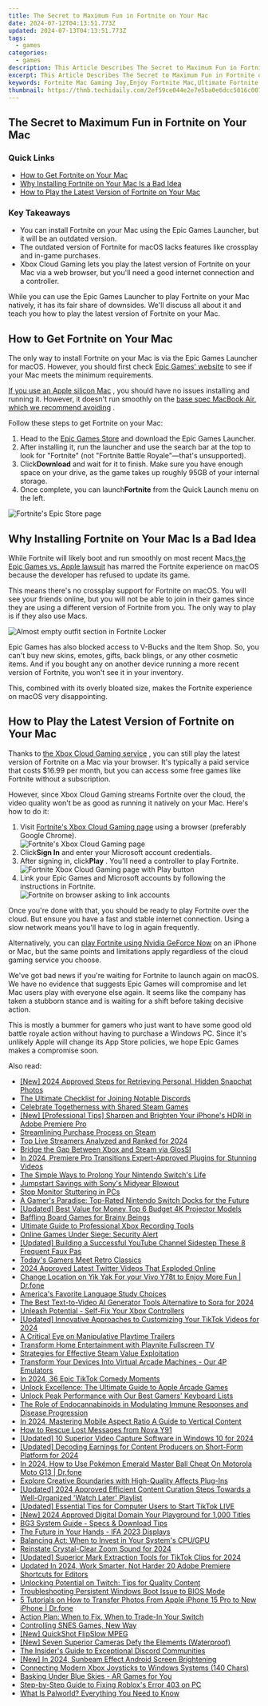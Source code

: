 ```yaml
---
title: The Secret to Maximum Fun in Fortnite on Your Mac
date: 2024-07-12T04:13:51.773Z
updated: 2024-07-13T04:13:51.773Z
tags:
  - games
categories:
  - games
description: This Article Describes The Secret to Maximum Fun in Fortnite on Your Mac
excerpt: This Article Describes The Secret to Maximum Fun in Fortnite on Your Mac
keywords: Fortnite Mac Gaming Joy,Enjoy Fortnite Mac,Ultimate Fortnite Fun,Fortnite Max Happiness,Mac Fortnite Adventure,Fun in Fortnite Mac,Optimal Fun Fortnite Mac
thumbnail: https://thmb.techidaily.com/2ef59ce044e2e7e5ba0e6dcc5016c001910532c3893cef165601b78313e08b44.jpg
---
```


## The Secret to Maximum Fun in Fortnite on Your Mac

### Quick Links

* [How to Get Fortnite on Your Mac](#how-to-get-fortnite-on-your-mac)
* [Why Installing Fortnite on Your Mac Is a Bad Idea](#why-installing-fortnite-on-your-mac-is-a-bad-idea)
* [How to Play the Latest Version of Fortnite on Your Mac](#how-to-play-the-latest-version-of-fortnite-on-your-mac)

### Key Takeaways

* You can install Fortnite on your Mac using the Epic Games Launcher, but it will be an outdated version.
* The outdated version of Fortnite for macOS lacks features like crossplay and in-game purchases.
* Xbox Cloud Gaming lets you play the latest version of Fortnite on your Mac via a web browser, but you'll need a good internet connection and a controller.

 While you can use the Epic Games Launcher to play Fortnite on your Mac natively, it has its fair share of downsides. We'll discuss all about it and teach you how to play the latest version of Fortnite on your Mac.

## How to Get Fortnite on Your Mac

 The only way to install Fortnite on your Mac is via the Epic Games Launcher for macOS. However, you should first check [Epic Games' website](https://www.epicgames.com/help/en-US/fortnite-c5719335176219/technical-support-c5719372265755/what-are-the-system-requirements-for-fortnite-on-pc-and-mac-a5720377103003) to see if your Mac meets the minimum requirements.

[If you use an Apple silicon Mac](https://www.makeuseof.com/how-to-find-out-if-your-mac-uses-intel-or-apple-silicon/) , you should have no issues installing and running it. However, it doesn't run smoothly on the [base spec MacBook Air, which we recommend avoiding](https://www.makeuseof.com/reasons-not-to-buy-base-model-m2-macbook-air/) .

Follow these steps to get Fortnite on your Mac:

1. Head to the [Epic Games Store](https://store.epicgames.com/en-US/download) and download the Epic Games Launcher.
2. After installing it, run the launcher and use the search bar at the top to look for "Fortnite" (not "Fortnite Battle Royale"—that's unsupported).
3. Click**Download** and wait for it to finish. Make sure you have enough space on your drive, as the game takes up roughly 95GB of your internal storage.
4. Once complete, you can launch**Fortnite** from the Quick Launch menu on the left.

![Fortnite's Epic Store page](https://static1.makeuseofimages.com/wordpress/wp-content/uploads/2023/05/fortnite-s-epic-store-page.jpeg)

## Why Installing Fortnite on Your Mac Is a Bad Idea

 While Fortnite will likely boot and run smoothly on most recent Macs,[the Epic Games vs. Apple lawsuit](https://www.makeuseof.com/epic-games-apple-lawsuit-explained/) has marred the Fortnite experience on macOS because the developer has refused to update its game.

 This means there's no crossplay support for Fortnite on macOS. You will see your friends online, but you will not be able to join in their games since they are using a different version of Fortnite from you. The only way to play is if they also use Macs.

![Almost empty outfit section in Fortnite Locker](https://static1.makeuseofimages.com/wordpress/wp-content/uploads/2023/05/almost-empty-outfit-section-in-fortnite-locker.jpeg)

 Epic Games has also blocked access to V-Bucks and the Item Shop. So, you can't buy new skins, emotes, gifts, back blings, or any other cosmetic items. And if you bought any on another device running a more recent version of Fortnite, you won't see it in your inventory.

 This, combined with its overly bloated size, makes the Fortnite experience on macOS very disappointing.

## How to Play the Latest Version of Fortnite on Your Mac

 Thanks to [the Xbox Cloud Gaming service](https://www.makeuseof.com/what-is-xbox-cloud-gaming-how-does-it-work/) , you can still play the latest version of Fortnite on a Mac via your browser. It's typically a paid service that costs $16.99 per month, but you can access some free games like Fortnite without a subscription.

 However, since Xbox Cloud Gaming streams Fortnite over the cloud, the video quality won't be as good as running it natively on your Mac. Here's how to do it:

1. Visit [Fortnite's Xbox Cloud Gaming page](https://www.xbox.com/en-US/play/games/fortnite/BT5P2X999VH2) using a browser (preferably Google Chrome).  
![Fortnite's Xbox Cloud Gaming page](https://static1.makeuseofimages.com/wordpress/wp-content/uploads/2024/01/screenshot-2024-01-22-at-1-32-25-pm.png)
2. Click**Sign In** and enter your Microsoft account credentials.
3. After signing in, click**Play** ​​​​​​. You'll need a controller to play Fortnite.  
![Fortnite Xbox Cloud Gaming page with Play button](https://static1.makeuseofimages.com/wordpress/wp-content/uploads/2024/01/screenshot-2024-01-22-at-1-35-35-pm.png)
4. Link your Epic Games and Microsoft accounts by following the instructions in Fortnite.  
![Fortnite on browser asking to link accounts](https://static1.makeuseofimages.com/wordpress/wp-content/uploads/2024/01/screenshot-2024-01-22-at-1-39-07-pm.png)

 Once you're done with that, you should be ready to play Fortnite over the cloud. But ensure you have a fast and stable internet connection. Using a slow network means you'll have to log in again frequently.

 Alternatively, you can [play Fortnite using Nvidia GeForce Now](https://www.makeuseof.com/how-to-play-fortnite-on-iphone/) on an iPhone or Mac, but the same points and limitations apply regardless of the cloud gaming service you choose.

 We've got bad news if you're waiting for Fortnite to launch again on macOS. We have no evidence that suggests Epic Games will compromise and let Mac users play with everyone else again. It seems like the company has taken a stubborn stance and is waiting for a shift before taking decisive action.

 This is mostly a bummer for gamers who just want to have some good old battle royale action without having to purchase a Windows PC. Since it's unlikely Apple will change its App Store policies, we hope Epic Games makes a compromise soon.


<ins class="adsbygoogle"
     style="display:block"
     data-ad-format="autorelaxed"
     data-ad-client="ca-pub-7571918770474297"
     data-ad-slot="1223367746"></ins>



<ins class="adsbygoogle"
     style="display:block"
     data-ad-client="ca-pub-7571918770474297"
     data-ad-slot="8358498916"
     data-ad-format="auto"
     data-full-width-responsive="true"></ins>



<span class="atpl-alsoreadstyle">Also read:</span>
<div><ul>
<li><a href="https://snapchat-videos.techidaily.com/new-2024-approved-steps-for-retrieving-personal-hidden-snapchat-photos/"><u>[New] 2024 Approved  Steps for Retrieving Personal, Hidden Snapchat Photos</u></a></li>
<li><a href="https://games-able.techidaily.com/the-ultimate-checklist-for-joining-notable-discords/"><u>The Ultimate Checklist for Joining Notable Discords</u></a></li>
<li><a href="https://games-able.techidaily.com/celebrate-togetherness-with-shared-steam-games/"><u>Celebrate Togetherness with Shared Steam Games</u></a></li>
<li><a href="https://fox-info.techidaily.com/new-professional-tips-sharpen-and-brighten-your-iphones-hdri-in-adobe-premiere-pro/"><u>[New] [Professional Tips] Sharpen and Brighten Your iPhone's HDRI in Adobe Premiere Pro</u></a></li>
<li><a href="https://games-able.techidaily.com/streamlining-purchase-process-on-steam/"><u>Streamlining Purchase Process on Steam</u></a></li>
<li><a href="https://fox-boxes.techidaily.com/top-live-streamers-analyzed-and-ranked-for-2024/"><u>Top Live Streamers Analyzed and Ranked for 2024</u></a></li>
<li><a href="https://games-able.techidaily.com/bridge-the-gap-between-xbox-and-steam-via-glossi/"><u>Bridge the Gap Between Xbox and Steam via GlosSI</u></a></li>
<li><a href="https://video-creation-software.techidaily.com/in-2024-premiere-pro-transitions-expert-approved-plugins-for-stunning-videos/"><u>In 2024, Premiere Pro Transitions Expert-Approved Plugins for Stunning Videos</u></a></li>
<li><a href="https://games-able.techidaily.com/the-simple-ways-to-prolong-your-nintendo-switchs-life/"><u>The Simple Ways to Prolong Your Nintendo Switch's Life</u></a></li>
<li><a href="https://games-able.techidaily.com/1719166740000-jumpstart-savings-with-sonys-midyear-blowout/"><u>Jumpstart Savings with Sony's Midyear Blowout</u></a></li>
<li><a href="https://network-issues.techidaily.com/stop-monitor-stuttering-in-pcs/"><u>Stop Monitor Stuttering in PCs</u></a></li>
<li><a href="https://games-able.techidaily.com/a-gamers-paradise-top-rated-nintendo-switch-docks-for-the-future/"><u>A Gamer's Paradise: Top-Rated Nintendo Switch Docks for the Future</u></a></li>
<li><a href="https://extra-resources.techidaily.com/updated-best-value-for-money-top-6-budget-4k-projector-models/"><u>[Updated] Best Value for Money  Top 6 Budget 4K Projector Models</u></a></li>
<li><a href="https://games-able.techidaily.com/baffling-board-games-for-brainy-beings/"><u>Baffling Board Games for Brainy Beings</u></a></li>
<li><a href="https://games-able.techidaily.com/ultimate-guide-to-professional-xbox-recording-tools/"><u>Ultimate Guide to Professional Xbox Recording Tools</u></a></li>
<li><a href="https://games-able.techidaily.com/1719162755876-online-games-under-siege-security-alert/"><u>Online Games Under Siege: Security Alert</u></a></li>
<li><a href="https://youtube-video-recordings.techidaily.com/updated-building-a-successful-youtube-channel-sidestep-these-8-frequent-faux-pas/"><u>[Updated] Building a Successful YouTube Channel  Sidestep These 8 Frequent Faux Pas</u></a></li>
<li><a href="https://games-able.techidaily.com/todays-gamers-meet-retro-classics/"><u>Today's Gamers Meet Retro Classics</u></a></li>
<li><a href="https://twitter-videos.techidaily.com/2024-approved-latest-twitter-videos-that-exploded-online/"><u>2024 Approved  Latest Twitter Videos That Exploded Online</u></a></li>
<li><a href="https://review-topics.techidaily.com/change-location-on-yik-yak-for-your-vivo-y78t-to-enjoy-more-fun-drfone-by-drfone-virtual-android/"><u>Change Location on Yik Yak For your Vivo Y78t to Enjoy More Fun | Dr.fone</u></a></li>
<li><a href="https://mondly-stories.techidaily.com/americas-favorite-language-study-choices/"><u>America's Favorite Language Study Choices</u></a></li>
<li><a href="https://ai-voice-clone.techidaily.com/the-best-text-to-video-ai-generator-tools-alternative-to-sora-for-2024/"><u>The Best Text-to-Video AI Generator Tools Alternative to Sora for 2024</u></a></li>
<li><a href="https://games-able.techidaily.com/unleash-potential-self-fix-your-xbox-controllers/"><u>Unleash Potential - Self-Fix Your Xbox Controllers</u></a></li>
<li><a href="https://tiktok-video-recordings.techidaily.com/updated-innovative-approaches-to-customizing-your-tiktok-videos-for-2024/"><u>[Updated] Innovative Approaches to Customizing Your TikTok Videos for 2024</u></a></li>
<li><a href="https://games-able.techidaily.com/a-critical-eye-on-manipulative-playtime-trailers/"><u>A Critical Eye on Manipulative Playtime Trailers</u></a></li>
<li><a href="https://games-able.techidaily.com/transform-home-entertainment-with-playnite-fullscreen-tv/"><u>Transform Home Entertainment with Playnite Fullscreen TV</u></a></li>
<li><a href="https://games-able.techidaily.com/strategies-for-effective-steam-value-exploitation/"><u>Strategies for Effective Steam Value Exploitation</u></a></li>
<li><a href="https://games-able.techidaily.com/transform-your-devices-into-virtual-arcade-machines-our-4p-emulators/"><u>Transform Your Devices Into Virtual Arcade Machines - Our 4P Emulators</u></a></li>
<li><a href="https://tiktok-clips.techidaily.com/in-2024-36-epic-tiktok-comedy-moments/"><u>In 2024, 36 Epic TikTok Comedy Moments</u></a></li>
<li><a href="https://games-able.techidaily.com/unlock-excellence-the-ultimate-guide-to-apple-arcade-games/"><u>Unlock Excellence: The Ultimate Guide to Apple Arcade Games</u></a></li>
<li><a href="https://games-able.techidaily.com/unlock-peak-performance-with-our-best-gamers-keyboard-lists/"><u>Unlock Peak Performance with Our Best Gamers' Keyboard Lists</u></a></li>
<li><a href="https://games-able.techidaily.com/the-role-of-endocannabinoids-in-modulating-immune-responses-and-disease-progression/"><u>The Role of Endocannabinoids in Modulating Immune Responses and Disease Progression</u></a></li>
<li><a href="https://ai-video-apps.techidaily.com/in-2024-mastering-mobile-aspect-ratio-a-guide-to-vertical-content/"><u>In 2024, Mastering Mobile Aspect Ratio A Guide to Vertical Content</u></a></li>
<li><a href="https://blog-min.techidaily.com/how-to-rescue-lost-messages-from-nova-y91-by-fonelab-android-recover-messages/"><u>How to Rescue Lost Messages from Nova Y91</u></a></li>
<li><a href="https://screen-mirroring-recording.techidaily.com/updated-10-superior-video-capture-software-in-windows-10-for-2024/"><u>[Updated] 10 Superior Video Capture Software in Windows 10 for 2024</u></a></li>
<li><a href="https://youtube-web.techidaily.com/ed-decoding-earnings-for-content-producers-on-short-form-platform-for-2024/"><u>[Updated] Decoding Earnings for Content Producers on Short-Form Platform for 2024</u></a></li>
<li><a href="https://android-pokemon-go.techidaily.com/in-2024-how-to-use-pokemon-emerald-master-ball-cheat-on-motorola-moto-g13-drfone-by-drfone-virtual-android/"><u>In 2024, How to Use Pokémon Emerald Master Ball Cheat On Motorola Moto G13 | Dr.fone</u></a></li>
<li><a href="https://extra-tips.techidaily.com/explore-creative-boundaries-with-high-quality-affects-plug-ins/"><u>Explore Creative Boundaries with High-Quality Affects Plug-Ins</u></a></li>
<li><a href="https://facebook-record-videos.techidaily.com/updated-2024-approved-efficient-content-curation-steps-towards-a-well-organized-watch-later-playlist/"><u>[Updated] 2024 Approved  Efficient Content Curation  Steps Towards a Well-Organized 'Watch Later' Playlist</u></a></li>
<li><a href="https://tiktok-videos.techidaily.com/updated-essential-tips-for-computer-users-to-start-tiktok-live/"><u>[Updated] Essential Tips for Computer Users to Start TikTok LIVE</u></a></li>
<li><a href="https://youtube-blog.techidaily.com/024-approved-digital-domain-your-playground-for-1000-titles/"><u>[New] 2024 Approved  Digital Domain  Your Playground for 1,000 Titles</u></a></li>
<li><a href="https://games-able.techidaily.com/bg3-system-guide-specs-and-download-tips/"><u>BG3 System Guide - Specs & Download Tips</u></a></li>
<li><a href="https://games-able.techidaily.com/the-future-in-your-hands-ifa-2023-displays/"><u>The Future in Your Hands - IFA 2023 Displays</u></a></li>
<li><a href="https://games-able.techidaily.com/balancing-act-when-to-invest-in-your-systems-cpugpu/"><u>Balancing Act: When to Invest in Your System's CPU/GPU</u></a></li>
<li><a href="https://extra-skills.techidaily.com/reinstate-crystal-clear-zoom-sound-for-2024/"><u>Reinstate Crystal-Clear Zoom Sound for 2024</u></a></li>
<li><a href="https://tiktok-videos.techidaily.com/updated-superior-mark-extraction-tools-for-tiktok-clips-for-2024/"><u>[Updated] Superior Mark Extraction Tools for TikTok Clips for 2024</u></a></li>
<li><a href="https://video-creation-software.techidaily.com/updated-in-2024-work-smarter-not-harder-20-adobe-premiere-shortcuts-for-editors/"><u>Updated In 2024, Work Smarter, Not Harder 20 Adobe Premiere Shortcuts for Editors</u></a></li>
<li><a href="https://games-able.techidaily.com/unlocking-potential-on-twitch-tips-for-quality-content/"><u>Unlocking Potential on Twitch: Tips for Quality Content</u></a></li>
<li><a href="https://win11.techidaily.com/troubleshooting-persistent-windows-boot-issue-to-bios-mode/"><u>Troubleshooting Persistent Windows Boot Issue to BIOS Mode</u></a></li>
<li><a href="https://iphone-transfer.techidaily.com/5-tutorials-on-how-to-transfer-photos-from-apple-iphone-15-pro-to-new-iphone-drfone-by-drfone-transfer-from-ios/"><u>5 Tutorials on How to Transfer Photos From Apple iPhone 15 Pro to New iPhone | Dr.fone</u></a></li>
<li><a href="https://games-able.techidaily.com/action-plan-when-to-fix-when-to-trade-in-your-switch/"><u>Action Plan: When to Fix, When to Trade-In Your Switch</u></a></li>
<li><a href="https://games-able.techidaily.com/controlling-snes-games-new-way/"><u>Controlling SNES Games, New Way</u></a></li>
<li><a href="https://screen-activity-recording.techidaily.com/new-quickshot-flipslow-mpeg/"><u>[New] QuickShot FlipSlow MPEG</u></a></li>
<li><a href="https://extra-support.techidaily.com/new-seven-superior-cameras-defy-the-elements-waterproof/"><u>[New] Seven Superior Cameras Defy the Elements (Waterproof)</u></a></li>
<li><a href="https://games-able.techidaily.com/the-insiders-guide-to-exceptional-discord-communities/"><u>The Insider's Guide to Exceptional Discord Communities</u></a></li>
<li><a href="https://vp-tips.techidaily.com/new-in-2024-sunbeam-effect-android-screen-brightening/"><u>[New] In 2024, Sunbeam Effect  Android Screen Brightening</u></a></li>
<li><a href="https://games-able.techidaily.com/connecting-modern-xbox-joysticks-to-windows-systems-140-chars/"><u>Connecting Modern Xbox Joysticks to Windows Systems (140 Chars)</u></a></li>
<li><a href="https://games-able.techidaily.com/basking-under-blue-skies-ar-games-for-you/"><u>Basking Under Blue Skies - AR Games for You</u></a></li>
<li><a href="https://games-able.techidaily.com/step-by-step-guide-to-fixing-robloxs-error-403-on-pc/"><u>Step-by-Step Guide to Fixing Roblox's Error 403 on PC</u></a></li>
<li><a href="https://games-able.techidaily.com/what-is-palworld-everything-you-need-to-know/"><u>What Is Palworld? Everything You Need to Know</u></a></li>
</ul></div>
